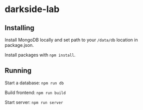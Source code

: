 # darkside-lab

## Installing

Install MongoDB locally and set path to your `/data/db` location in package.json.

Install packages with `npm install`.

## Running

Start a database:
`npm run db`

Build frontend:
`npm run build`

Start server:
`npm run server`
